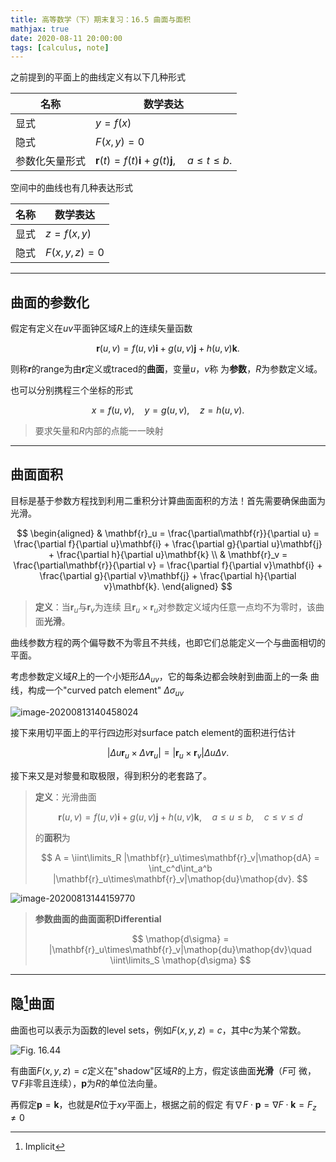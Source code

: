 ```yaml
---
title: 高等数学（下）期末复习：16.5 曲面与面积
mathjax: true
date: 2020-08-11 20:00:00
tags: [calculus, note]
---
```


之前提到的平面上的曲线定义有以下几种形式

| 名称           | 数学表达                                                         |
| -------------- | ---------------------------------------------------------------- |
| 显式           | $y=f(x)$                                                         |
| 隐式           | $F(x,y)=0$                                                       |
| 参数化矢量形式 | $\mathbf{r}(t)=f(t)\mathbf{i}+g(t)\mathbf{j},\quad a\le t\le b.$ |

空间中的曲线也有几种表达形式

| 名称 | 数学表达     |
| ---- | ------------ |
| 显式 | $z=f(x,y)$   |
| 隐式 | $F(x,y,z)=0$ |

<!--more-->

---

## 曲面的参数化

假定有定义在$uv$平面钟区域$R$上的连续矢量函数

$$
\mathbf{r}(u,v) =
f(u,v)\mathbf{i} +
g(u,v)\mathbf{j} +
h(u,v)\mathbf{k}.
$$

则称$\mathbf{r}$的range为由$\mathbf{r}$定义或traced的**曲面**，变量$u$，$v$称
为**参数**，$R$为参数定义域。

也可以分别携程三个坐标的形式

$$
x = f(u,v), \quad
y = g(u,v), \quad
z = h(u,v).
$$

> 要求矢量和$R$内部的点能一一映射

---

## 曲面面积

目标是基于参数方程找到利用二重积分计算曲面面积的方法！首先需要确保曲面为光滑。

$$
\begin{aligned}
& \mathbf{r}_u =
\frac{\partial\mathbf{r}}{\partial u} =
\frac{\partial f}{\partial u}\mathbf{i} +
\frac{\partial g}{\partial u}\mathbf{j} +
\frac{\partial h}{\partial u}\mathbf{k} \\
& \mathbf{r}_v =
\frac{\partial\mathbf{r}}{\partial v} =
\frac{\partial f}{\partial v}\mathbf{i} +
\frac{\partial g}{\partial v}\mathbf{j} +
\frac{\partial h}{\partial v}\mathbf{k}.
\end{aligned}
$$

> **定义**：当$\mathbf{r}_u$与$\mathbf{r}_v$为连续
> 且$\mathbf{r}_u \times\mathbf{r}_u$对参数定义域内任意一点均不为零时，该曲
> 面**光滑**。

曲线参数方程的两个偏导数不为零且不共线，也即它们总能定义一个与曲面相切的平面。

考虑参数定义域$R$上的一个小矩形$\Delta A_{uv}$，它的每条边都会映射到曲面上的一条
曲线，构成一个"curved patch element" $\Delta\sigma_{uv}$

![image-20200813140458024](https://gitee.com/SamuelHuang2019/figure-bed/raw/master/img/20200813140530-Fig-16.40.png)

接下来用切平面上的平行四边形对surface patch element的面积进行估计

$$
|\Delta u\mathbf{r}_u\times\Delta v\mathbf{r}_u| =
|\mathbf{r}_u \times \mathbf{r}_v|\Delta u\Delta v.
$$

接下来又是对黎曼和取极限，得到积分的老套路了。

> **定义**：光滑曲面
>
> $$
> \mathbf{r}(u,v) =
> f(u,v)\mathbf{i} + g(u,v)\mathbf{j} + h(u,v)\mathbf{k},\quad
> a \le u \le b,\quad c \le v \le d
> $$
>
> 的**面积**为
>
> $$
> A =
> \iint\limits_R |\mathbf{r}_u\times\mathbf{r}_v|\mathop{dA} =
> \int_c^d\int_a^b
> |\mathbf{r}_u\times\mathbf{r}_v|\mathop{du}\mathop{dv}.
> $$

![image-20200813144159770](https://gitee.com/SamuelHuang2019/figure-bed/raw/master/img/20200813144203-Fig-16.41.png)

> **参数曲面的曲面面积Differential**
>
> $$
> \mathop{d\sigma} =
> |\mathbf{r}_u\times\mathbf{r}_v|\mathop{du}\mathop{dv}\quad
> \iint\limits_S \mathop{d\sigma}
> $$

---

## 隐[^1]曲面

曲面也可以表示为函数的level sets，例如$F(x,y,z)=c$，其中$c$为某个常数。

![Fig. 16.44](https://gitee.com/SamuelHuang2019/figure-bed/raw/master/img/20200813145231-Fig-16.44.png)

有曲面$F(x,y,z)=c$定义在"shadow"区域$R$的上方，假定该曲面**光滑**（$F$可
微，$\nabla F$非零且连续），$\mathbf{p}$为$R$的单位法向量。

再假定$\mathbf{p}=\mathbf{k}$，也就是$R$位于$xy$平面上，根据之前的假定
有$\nabla F\cdot\mathbf{p}=\nabla F\cdot\mathbf{k}=F_z\ne0$

[^1]: Implicit
